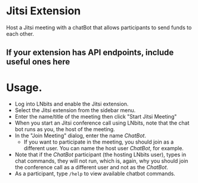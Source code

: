 <h1>Jitsi Extension</h1>

Host a Jitsi meeting with a chatBot that allows participants to send funds to each other.


<h2>If your extension has API endpoints, include useful ones here</h2>

# Usage.

- Log into LNbits and enable the Jitsi extension.
- Select the Jitsi extension from the sidebar menu.
- Enter the name/title of the meeting then click "Start Jitsi Meeting"
- When you start an Jitsi conference call using LNbits, note that the chat bot runs as you, the host of the meeting.
- In the "Join Meeting" dialog, enter the name *ChatBot*.
    - If you want to participate in the meeting, you should join as a different user. You can name the host user *ChatBot*, for example.
- Note that if the *ChatBot* participant (the hosting LNbits user), types in chat commands, they will not run, which is, again, why you should join the conference call as a different user and not as the *ChatBot*. 
- As a participant, type `/help` to view available chatbot commands.

